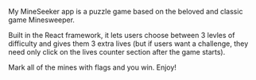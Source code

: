 My MineSeeker app is a puzzle game based on the beloved and classic game Minesweeper.

Built in the React framework, it lets users choose between 3 levles of difficulty and gives them 3 extra lives (but if users want a challenge, they need only click on the lives counter section after the game starts).

Mark all of the mines with flags and you win. Enjoy!
